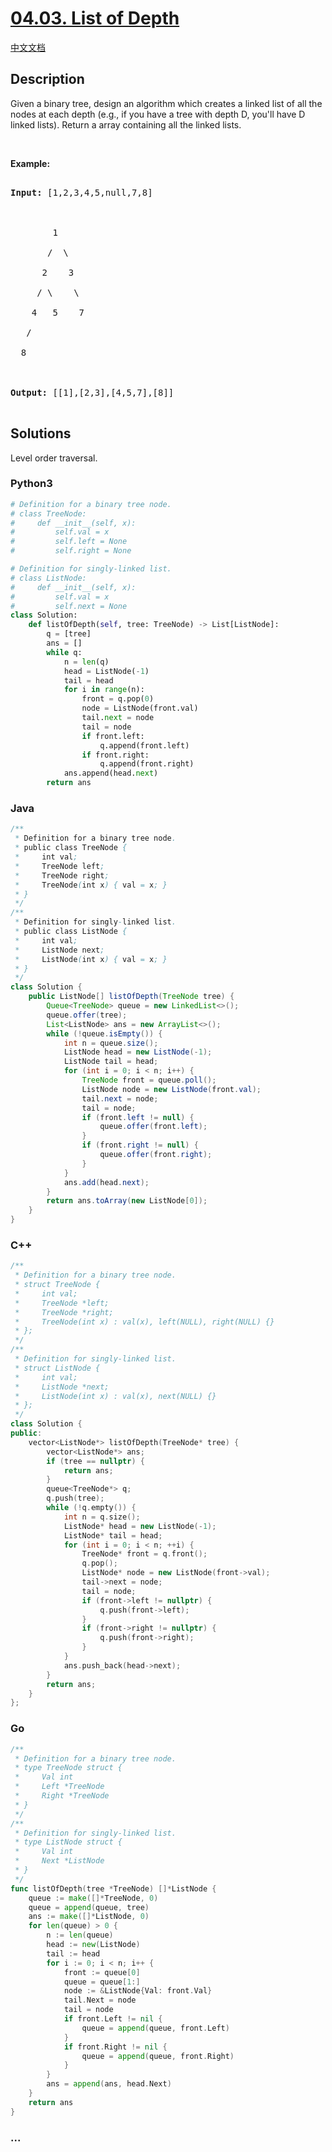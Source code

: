 # [04.03. List of Depth](https://leetcode-cn.com/problems/list-of-depth-lcci)

[中文文档](/lcci/04.03.List%20of%20Depth/README.md)

## Description

<p>Given a binary tree, design an algorithm which creates a linked list of all the nodes at each depth (e.g., if you have a tree with depth D, you&#39;ll have D linked lists). Return a array containing all the linked lists.</p>

<p>&nbsp;</p>

<p><strong>Example: </strong></p>

<pre>

<strong>Input: </strong>[1,2,3,4,5,null,7,8]



        1

       /  \

      2    3

     / \    \

    4   5    7

   /

  8



<strong>Output: </strong>[[1],[2,3],[4,5,7],[8]]

</pre>

## Solutions

Level order traversal.

<!-- tabs:start -->

### **Python3**

```python
# Definition for a binary tree node.
# class TreeNode:
#     def __init__(self, x):
#         self.val = x
#         self.left = None
#         self.right = None

# Definition for singly-linked list.
# class ListNode:
#     def __init__(self, x):
#         self.val = x
#         self.next = None
class Solution:
    def listOfDepth(self, tree: TreeNode) -> List[ListNode]:
        q = [tree]
        ans = []
        while q:
            n = len(q)
            head = ListNode(-1)
            tail = head
            for i in range(n):
                front = q.pop(0)
                node = ListNode(front.val)
                tail.next = node
                tail = node
                if front.left:
                    q.append(front.left)
                if front.right:
                    q.append(front.right)
            ans.append(head.next)
        return ans
```

### **Java**

```java
/**
 * Definition for a binary tree node.
 * public class TreeNode {
 *     int val;
 *     TreeNode left;
 *     TreeNode right;
 *     TreeNode(int x) { val = x; }
 * }
 */
/**
 * Definition for singly-linked list.
 * public class ListNode {
 *     int val;
 *     ListNode next;
 *     ListNode(int x) { val = x; }
 * }
 */
class Solution {
    public ListNode[] listOfDepth(TreeNode tree) {
        Queue<TreeNode> queue = new LinkedList<>();
        queue.offer(tree);
        List<ListNode> ans = new ArrayList<>();
        while (!queue.isEmpty()) {
            int n = queue.size();
            ListNode head = new ListNode(-1);
            ListNode tail = head;
            for (int i = 0; i < n; i++) {
                TreeNode front = queue.poll();
                ListNode node = new ListNode(front.val);
                tail.next = node;
                tail = node;
                if (front.left != null) {
                    queue.offer(front.left);
                }
                if (front.right != null) {
                    queue.offer(front.right);
                }
            }
            ans.add(head.next);
        }
        return ans.toArray(new ListNode[0]);
    }
}
```

### **C++**

```cpp
/**
 * Definition for a binary tree node.
 * struct TreeNode {
 *     int val;
 *     TreeNode *left;
 *     TreeNode *right;
 *     TreeNode(int x) : val(x), left(NULL), right(NULL) {}
 * };
 */
/**
 * Definition for singly-linked list.
 * struct ListNode {
 *     int val;
 *     ListNode *next;
 *     ListNode(int x) : val(x), next(NULL) {}
 * };
 */
class Solution {
public:
    vector<ListNode*> listOfDepth(TreeNode* tree) {
        vector<ListNode*> ans;
        if (tree == nullptr) {
            return ans;
        }
        queue<TreeNode*> q;
        q.push(tree);
        while (!q.empty()) {
            int n = q.size();
            ListNode* head = new ListNode(-1);
            ListNode* tail = head;
            for (int i = 0; i < n; ++i) {
                TreeNode* front = q.front();
                q.pop();
                ListNode* node = new ListNode(front->val);
                tail->next = node;
                tail = node;
                if (front->left != nullptr) {
                    q.push(front->left);
                }
                if (front->right != nullptr) {
                    q.push(front->right);
                }
            }
            ans.push_back(head->next);
        }
        return ans;
    }
};
```

### **Go**

```go
/**
 * Definition for a binary tree node.
 * type TreeNode struct {
 *     Val int
 *     Left *TreeNode
 *     Right *TreeNode
 * }
 */
/**
 * Definition for singly-linked list.
 * type ListNode struct {
 *     Val int
 *     Next *ListNode
 * }
 */
func listOfDepth(tree *TreeNode) []*ListNode {
	queue := make([]*TreeNode, 0)
	queue = append(queue, tree)
	ans := make([]*ListNode, 0)
	for len(queue) > 0 {
		n := len(queue)
		head := new(ListNode)
		tail := head
		for i := 0; i < n; i++ {
			front := queue[0]
			queue = queue[1:]
			node := &ListNode{Val: front.Val}
			tail.Next = node
			tail = node
			if front.Left != nil {
				queue = append(queue, front.Left)
			}
			if front.Right != nil {
				queue = append(queue, front.Right)
			}
		}
		ans = append(ans, head.Next)
	}
	return ans
}
```

### **...**

```

```

<!-- tabs:end -->
